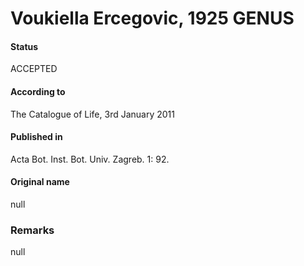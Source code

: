 # Voukiella Ercegovic, 1925 GENUS

#### Status
ACCEPTED

#### According to
The Catalogue of Life, 3rd January 2011

#### Published in
Acta Bot. Inst. Bot. Univ. Zagreb. 1: 92.

#### Original name
null

### Remarks
null